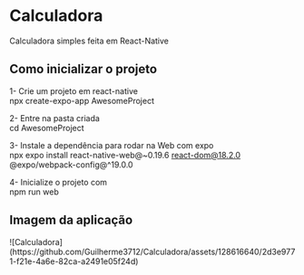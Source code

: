 # Calculadora
Calculadora simples feita em React-Native

<h2>Como inicializar o projeto</h2>

1- Crie um projeto em react-native <br>
npx create-expo-app AwesomeProject

2- Entre na pasta criada <br>
cd AwesomeProject

3- Instale a dependência para rodar na Web com expo<br>
npx expo install react-native-web@~0.19.6 react-dom@18.2.0 @expo/webpack-config@^19.0.0

4- Inicialize o projeto com<br>
npm run web

<h2>Imagem da aplicação</h2>
![Calculadora](https://github.com/Guilherme3712/Calculadora/assets/128616640/2d3e9771-f21e-4a6e-82ca-a2491e05f24d)
